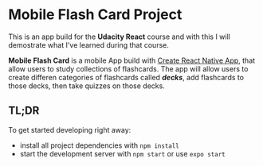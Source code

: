 # Mobile Flash Card Project
This is an app build for the <b>Udacity React</b> course and with this I will demostrate what I've learned during that course.

<b>Mobile Flash Card</b> is a mobile App build with [Create React Native App](https://github.com/expo/create-react-native-app),
that allow users to study collections of flashcards. The app will allow users to create differen categories of flashcards called <b><i>decks</i></b>,
add flashcards to those decks, then take quizzes on those decks.




## TL;DR

To get started developing right away:

* install all project dependencies with `npm install`
* start the development server with `npm start` or use `expo start`
